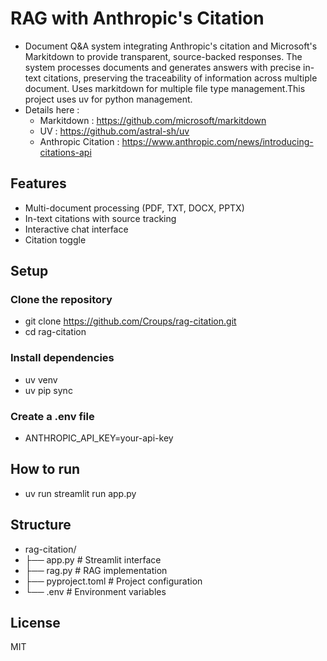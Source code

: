 # RAG with Anthropic's Citation
- Document Q&A system integrating Anthropic's citation and Microsoft's Markitdown to provide transparent, source-backed responses. The system processes documents and generates answers with precise in-text citations, preserving the traceability of information across multiple document. Uses markitdown for multiple file type management.This project uses uv for python management.
- Details here :
  * Markitdown : https://github.com/microsoft/markitdown
  * UV : https://github.com/astral-sh/uv
  * Anthropic Citation : https://www.anthropic.com/news/introducing-citations-api
## Features
- Multi-document processing (PDF, TXT, DOCX, PPTX)
- In-text citations with source tracking
- Interactive chat interface
- Citation toggle

## Setup

### Clone the repository

- git clone https://github.com/Croups/rag-citation.git
- cd rag-citation

### Install dependencies

- uv venv
- uv pip sync

### Create a .env file
 - ANTHROPIC_API_KEY=your-api-key

## How to run

- uv run streamlit run app.py

  
## Structure
- rag-citation/
- ├── app.py          # Streamlit interface
- ├── rag.py          # RAG implementation
- ├── pyproject.toml  # Project configuration
- └── .env           # Environment variables

## License
MIT
